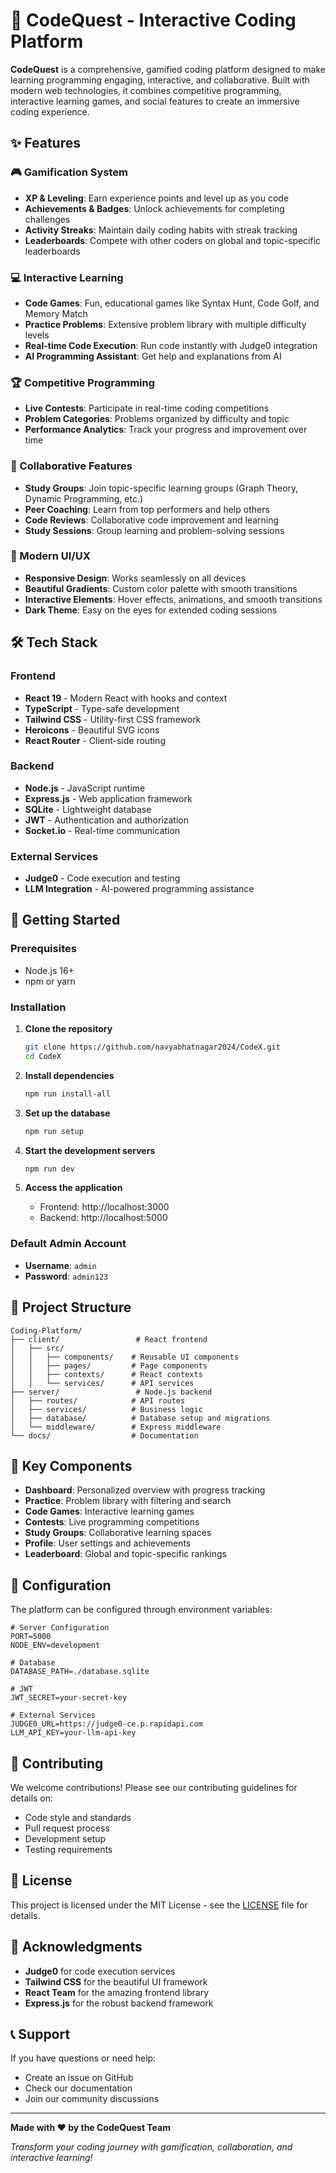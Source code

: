 # 🚀 CodeQuest - Interactive Coding Platform

**CodeQuest** is a comprehensive, gamified coding platform designed to make learning programming engaging, interactive, and collaborative. Built with modern web technologies, it combines competitive programming, interactive learning games, and social features to create an immersive coding experience.

## ✨ Features

### 🎮 Gamification System
- **XP & Leveling**: Earn experience points and level up as you code
- **Achievements & Badges**: Unlock achievements for completing challenges
- **Activity Streaks**: Maintain daily coding habits with streak tracking
- **Leaderboards**: Compete with other coders on global and topic-specific leaderboards

### 💻 Interactive Learning
- **Code Games**: Fun, educational games like Syntax Hunt, Code Golf, and Memory Match
- **Practice Problems**: Extensive problem library with multiple difficulty levels
- **Real-time Code Execution**: Run code instantly with Judge0 integration
- **AI Programming Assistant**: Get help and explanations from AI

### 🏆 Competitive Programming
- **Live Contests**: Participate in real-time coding competitions
- **Problem Categories**: Problems organized by difficulty and topic
- **Performance Analytics**: Track your progress and improvement over time

### 👥 Collaborative Features
- **Study Groups**: Join topic-specific learning groups (Graph Theory, Dynamic Programming, etc.)
- **Peer Coaching**: Learn from top performers and help others
- **Code Reviews**: Collaborative code improvement and learning
- **Study Sessions**: Group learning and problem-solving sessions

### 🎨 Modern UI/UX
- **Responsive Design**: Works seamlessly on all devices
- **Beautiful Gradients**: Custom color palette with smooth transitions
- **Interactive Elements**: Hover effects, animations, and smooth transitions
- **Dark Theme**: Easy on the eyes for extended coding sessions

## 🛠️ Tech Stack

### Frontend
- **React 19** - Modern React with hooks and context
- **TypeScript** - Type-safe development
- **Tailwind CSS** - Utility-first CSS framework
- **Heroicons** - Beautiful SVG icons
- **React Router** - Client-side routing

### Backend
- **Node.js** - JavaScript runtime
- **Express.js** - Web application framework
- **SQLite** - Lightweight database
- **JWT** - Authentication and authorization
- **Socket.io** - Real-time communication

### External Services
- **Judge0** - Code execution and testing
- **LLM Integration** - AI-powered programming assistance

## 🚀 Getting Started

### Prerequisites
- Node.js 16+ 
- npm or yarn

### Installation

1. **Clone the repository**
   ```bash
   git clone https://github.com/navyabhatnagar2024/CodeX.git
   cd CodeX
   ```

2. **Install dependencies**
   ```bash
   npm run install-all
   ```

3. **Set up the database**
   ```bash
   npm run setup
   ```

4. **Start the development servers**
   ```bash
   npm run dev
   ```

5. **Access the application**
   - Frontend: http://localhost:3000
   - Backend: http://localhost:5000

### Default Admin Account
- **Username**: `admin`
- **Password**: `admin123`

## 📁 Project Structure

```
Coding-Platform/
├── client/                 # React frontend
│   ├── src/
│   │   ├── components/    # Reusable UI components
│   │   ├── pages/         # Page components
│   │   ├── contexts/      # React contexts
│   │   └── services/      # API services
├── server/                 # Node.js backend
│   ├── routes/            # API routes
│   ├── services/          # Business logic
│   ├── database/          # Database setup and migrations
│   └── middleware/        # Express middleware
└── docs/                  # Documentation
```

## 🎯 Key Components

- **Dashboard**: Personalized overview with progress tracking
- **Practice**: Problem library with filtering and search
- **Code Games**: Interactive learning games
- **Contests**: Live programming competitions
- **Study Groups**: Collaborative learning spaces
- **Profile**: User settings and achievements
- **Leaderboard**: Global and topic-specific rankings

## 🔧 Configuration

The platform can be configured through environment variables:

```env
# Server Configuration
PORT=5000
NODE_ENV=development

# Database
DATABASE_PATH=./database.sqlite

# JWT
JWT_SECRET=your-secret-key

# External Services
JUDGE0_URL=https://judge0-ce.p.rapidapi.com
LLM_API_KEY=your-llm-api-key
```

## 🤝 Contributing

We welcome contributions! Please see our contributing guidelines for details on:

- Code style and standards
- Pull request process
- Development setup
- Testing requirements

## 📄 License

This project is licensed under the MIT License - see the [LICENSE](LICENSE) file for details.

## 🙏 Acknowledgments

- **Judge0** for code execution services
- **Tailwind CSS** for the beautiful UI framework
- **React Team** for the amazing frontend library
- **Express.js** for the robust backend framework

## 📞 Support

If you have questions or need help:

- Create an issue on GitHub
- Check our documentation
- Join our community discussions

---

**Made with ❤️ by the CodeQuest Team**

*Transform your coding journey with gamification, collaboration, and interactive learning!*
